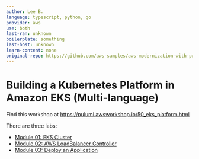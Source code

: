 ```yaml
---
author: Lee B.
language: typescript, python, go
provider: aws
use: both
last-ran: unknown
boilerplate: something
last-host: unknown
learn-content: none
original-repo: https://github.com/aws-samples/aws-modernization-with-pulumi/tree/master/content
---
```


# Building a Kubernetes Platform in Amazon EKS (Multi-language)

Find this workshop at https://pulumi.awsworkshop.io/50_eks_platform.html

There are three labs:
* [Module 01: EKS Cluster](https://pulumi.awsworkshop.io/50_eks_platform/20_provision_cluster.html)
* [Module 02: AWS LoadBalancer Controller](https://pulumi.awsworkshop.io/50_eks_platform/30_deploy_ingress_controller.html)
* [Module 03: Deploy an Application](https://pulumi.awsworkshop.io/50_eks_platform/40_deploy_app.html)